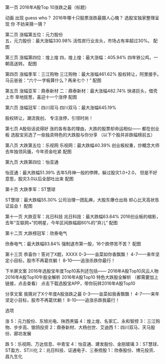 第一页
2016年A股Top 10涨跌之最（标题）

动画 出现
guess who？
2016年哪十只股票涨跌最摄人心魄？
选股宝独家整理呈现
你
不妨来猜一猜？


第二页
涨幅第五位：元力股份  
五，元力股份：最大涨幅330.98%
活性炭行业龙头，市场占有率超过30%。
配图

第三页
涨幅第四位：煌上煌
四，煌上煌：最大涨幅：405.94%
四年铁公鸡，一朝高送转。
配图

第四页
涨幅季军：三江购物
三江购物：最大涨幅461.62%
股权转让，阿里接手。
马云爸爸：“六个一字板算什么？再来七个！”
配图

第五页
涨幅亚军：鼎泰新材
二：鼎泰新材：最大涨幅482.74%
快递巨头，借壳上市
旱地拔葱，喜迎十一个涨停
配图

第六页
涨幅冠军：四川双马 
四川双马：最大涨幅645.19%
 
股权转让，潮流我创，
专注涨停，引领时尚！

第七页
A股俗话说得好
涨的各有各的理由，大跌的股票却命运相似——
都在创业板
选股宝另选了一些独具特色的大跌股与你分享
（以下个股并非跌幅榜前五）

第八页
大跌第五位：乐视网
乐视网：最大跌幅40.39%
创业板权重，炒概念大师
去年独领风骚，今年资金吃紧
配图

第九页
大跌第四位：怡亚通

怡亚通：最大跌幅51.39%
去年5月神一般的停牌，躲过股灾1.0+2.0，
但是不好意思，股灾3.0以后全部吐出来
配图

第十页
大跌季军：ST慧球

ST慧球：最大跌幅55.30%
公司治理一团乱麻，大股东爆仓出局
却心比天高状告证监会！
配图

第十一页
大跌亚军：兆日科技
兆日科技：最大跌幅63.64%
2016创业板的缩影，
去年“互联网+”的明星，今年区间跌幅超60%的“弃儿”
配图

第十二页
大跌榜冠军：欣泰电气

欣泰电气：最大跌幅83.84%
强制退市第一股，16个跌停苦不苦？
配图

第十三页
恭喜你！答对了X题，XXXX
0-3——韭菜如你香飘飘！
4-7——来年坚定小目标，股市不再葛优躺！
8-10——追涨杀跌你最行！

下半屏文案
2016年选股宝年度Top10系列还包括——
2016年A股Top10风云人物
2016年A股Top10牛股全解析
2016年A股Top10 特色大跌股全解析
（都需要加上链接，点击查看）
点击下载选股宝APP，带你玩转2016年A股Top10



分享文案
我猜对了X个年度A股涨跌之最
0-3——韭菜如我香飘飘！
4-7——来年坚定小目标，股市不再葛优躺！
8-10——追涨杀跌我最行！





选项

涨
5：元力股份、东旭光电、陕西黑猫
4：煌上煌、名家汇、永和智控
3：三江购物、步步高、银鸽投资
2：鼎泰新材、大杨创世、艾迪西
1：四川双马、天马股份、廊坊发展

跌
5：乐视网、万达信息、中青宝
4：怡亚通、建发股份、金刚玻璃
3：ST慧球、ST盈方、ST川化
2：兆日科技、证通电子、三泰控股
1：欣泰股份、博元投资、昌九生化
